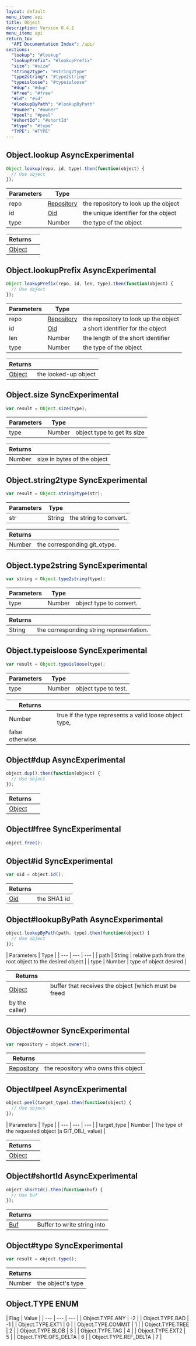 ```yaml
---
layout: default
menu_item: api
title: Object
description: Version 0.4.1
menu_item: api
return_to:
  "API Documentation Index": /api/
sections:
  "lookup": "#lookup"
  "lookupPrefix": "#lookupPrefix"
  "size": "#size"
  "string2type": "#string2type"
  "type2string": "#type2string"
  "typeisloose": "#typeisloose"
  "#dup": "#dup"
  "#free": "#free"
  "#id": "#id"
  "#lookupByPath": "#lookupByPath"
  "#owner": "#owner"
  "#peel": "#peel"
  "#shortId": "#shortId"
  "#type": "#type"
  "TYPE": "#TYPE"
---
```


## <a name="lookup"></a><span>Object.</span>lookup <span class="tags"><span class="async">Async</span><span class="experimental">Experimental</span></span>

```js
Object.lookup(repo, id, type).then(function(object) {
  // Use object
});
```

| Parameters | Type |   |
| --- | --- | --- |
| repo | [Repository](/api/repository/) | the repository to look up the object |
| id | [Oid](/api/oid/) | the unique identifier for the object |
| type | Number | the type of the object |

| Returns |  |
| --- | --- |
| [Object](/api/object/) |  |

## <a name="lookupPrefix"></a><span>Object.</span>lookupPrefix <span class="tags"><span class="async">Async</span><span class="experimental">Experimental</span></span>

```js
Object.lookupPrefix(repo, id, len, type).then(function(object) {
  // Use object
});
```

| Parameters | Type |   |
| --- | --- | --- |
| repo | [Repository](/api/repository/) | the repository to look up the object |
| id | [Oid](/api/oid/) | a short identifier for the object |
| len | Number | the length of the short identifier |
| type | Number | the type of the object |

| Returns |  |
| --- | --- |
| [Object](/api/object/) | the looked-up object |

## <a name="size"></a><span>Object.</span>size <span class="tags"><span class="sync">Sync</span><span class="experimental">Experimental</span></span>

```js
var result = Object.size(type);
```

| Parameters | Type |   |
| --- | --- | --- |
| type | Number | object type to get its size |

| Returns |  |
| --- | --- |
| Number |  size in bytes of the object |

## <a name="string2type"></a><span>Object.</span>string2type <span class="tags"><span class="sync">Sync</span><span class="experimental">Experimental</span></span>

```js
var result = Object.string2type(str);
```

| Parameters | Type |   |
| --- | --- | --- |
| str | String | the string to convert. |

| Returns |  |
| --- | --- |
| Number |  the corresponding git_otype. |

## <a name="type2string"></a><span>Object.</span>type2string <span class="tags"><span class="sync">Sync</span><span class="experimental">Experimental</span></span>

```js
var string = Object.type2string(type);
```

| Parameters | Type |   |
| --- | --- | --- |
| type | Number | object type to convert. |

| Returns |  |
| --- | --- |
| String |  the corresponding string representation. |

## <a name="typeisloose"></a><span>Object.</span>typeisloose <span class="tags"><span class="sync">Sync</span><span class="experimental">Experimental</span></span>

```js
var result = Object.typeisloose(type);
```

| Parameters | Type |   |
| --- | --- | --- |
| type | Number | object type to test. |

| Returns |  |
| --- | --- |
| Number |  true if the type represents a valid loose object type,
 false otherwise. |

## <a name="dup"></a><span>Object#</span>dup <span class="tags"><span class="async">Async</span><span class="experimental">Experimental</span></span>

```js
object.dup().then(function(object) {
  // Use object
});
```

| Returns |  |
| --- | --- |
| [Object](/api/object/) |  |

## <a name="free"></a><span>Object#</span>free <span class="tags"><span class="sync">Sync</span><span class="experimental">Experimental</span></span>

```js
object.free();
```

## <a name="id"></a><span>Object#</span>id <span class="tags"><span class="sync">Sync</span><span class="experimental">Experimental</span></span>

```js
var oid = object.id();
```

| Returns |  |
| --- | --- |
| [Oid](/api/oid/) |  the SHA1 id |

## <a name="lookupByPath"></a><span>Object#</span>lookupByPath <span class="tags"><span class="async">Async</span><span class="experimental">Experimental</span></span>

```js
object.lookupByPath(path, type).then(function(object) {
  // Use object
});
```

| Parameters | Type |
| --- | --- | --- |
| path | String | relative path from the root object to the desired object |
| type | Number | type of object desired |

| Returns |  |
| --- | --- |
| [Object](/api/object/) | buffer that receives the object (which must be freed
            by the caller) |

## <a name="owner"></a><span>Object#</span>owner <span class="tags"><span class="sync">Sync</span><span class="experimental">Experimental</span></span>

```js
var repository = object.owner();
```

| Returns |  |
| --- | --- |
| [Repository](/api/repository/) |  the repository who owns this object |

## <a name="peel"></a><span>Object#</span>peel <span class="tags"><span class="async">Async</span><span class="experimental">Experimental</span></span>

```js
object.peel(target_type).then(function(object) {
  // Use object
});
```

| Parameters | Type |
| --- | --- | --- |
| target_type | Number | The type of the requested object (a GIT_OBJ_ value) |

| Returns |  |
| --- | --- |
| [Object](/api/object/) |  |

## <a name="shortId"></a><span>Object#</span>shortId <span class="tags"><span class="async">Async</span><span class="experimental">Experimental</span></span>

```js
object.shortId().then(function(buf) {
  // Use buf
});
```

| Returns |  |
| --- | --- |
| [Buf](/api/buf/) | Buffer to write string into |

## <a name="type"></a><span>Object#</span>type <span class="tags"><span class="sync">Sync</span><span class="experimental">Experimental</span></span>

```js
var result = object.type();
```

| Returns |  |
| --- | --- |
| Number |  the object's type |

## <a name="TYPE"></a><span>Object.</span>TYPE <span class="tags"><span class="enum">ENUM</span></span>

| Flag | Value |
| --- | --- | --- |
| <span>Object.TYPE.</span>ANY | -2 |
| <span>Object.TYPE.</span>BAD | -1 |
| <span>Object.TYPE.</span>EXT1 | 0 |
| <span>Object.TYPE.</span>COMMIT | 1 |
| <span>Object.TYPE.</span>TREE | 2 |
| <span>Object.TYPE.</span>BLOB | 3 |
| <span>Object.TYPE.</span>TAG | 4 |
| <span>Object.TYPE.</span>EXT2 | 5 |
| <span>Object.TYPE.</span>OFS_DELTA | 6 |
| <span>Object.TYPE.</span>REF_DELTA | 7 |

